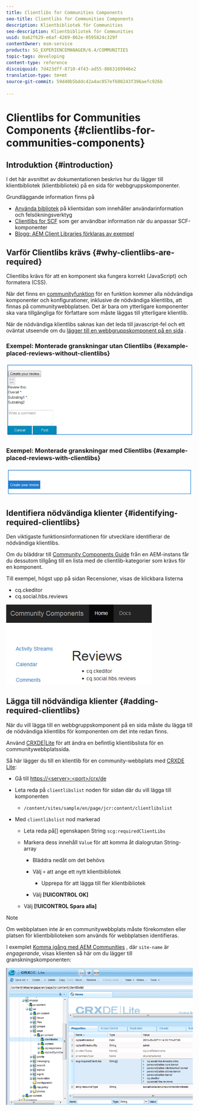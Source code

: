```yaml
---
title: Clientlibs for Communities Components
seo-title: Clientlibs for Communities Components
description: Klientbibliotek för Communities
seo-description: Klientbibliotek för Communities
uuid: 0a62f629-e6af-4269-862e-0595824c329f
contentOwner: msm-service
products: SG_EXPERIENCEMANAGER/6.4/COMMUNITIES
topic-tags: developing
content-type: reference
discoiquuid: 7d423dff-8710-4f43-ad55-8863169946e2
translation-type: tm+mt
source-git-commit: 59d40b5bddc42a4ac057ef600243f396aefc926b

---
```



# Clientlibs for Communities Components {#clientlibs-for-communities-components}

## Introduktion {#introduction}

I det här avsnittet av dokumentationen beskrivs hur du lägger till klientbibliotek (klientbibliotek) på en sida för webbgruppskomponenter.

Grundläggande information finns på

* [Använda bibliotek](../../help/sites-developing/clientlibs.md) på klientsidan som innehåller användarinformation och felsökningsverktyg
* [Clientlibs for SCF](client-customize.md#clientlibs) som ger användbar information när du anpassar SCF-komponenter
* [Blogg: AEM Client Libraries förklaras av exempel](https://blogs.adobe.com/experiencedelivers/experience-management/clientlibs-explained-example/)

## Varför Clientlibs krävs {#why-clientlibs-are-required}

Clientlibs krävs för att en komponent ska fungera korrekt (JavaScript) och formatera (CSS).

När det finns en [communityfunktion](functions.md) för en funktion kommer alla nödvändiga komponenter och konfigurationer, inklusive de nödvändiga klientlibs, att finnas på communitywebbplatsen. Det är bara om ytterligare komponenter ska vara tillgängliga för författare som måste läggas till ytterligare klientlib.

När de nödvändiga klientlibs saknas kan det leda till javascript-fel och ett oväntat utseende om du [lägger till en webbgruppskomponent på en sida](author-communities.md) .

### Exempel: Monterade granskningar utan Clientlibs {#example-placed-reviews-without-clientlibs}

![chlimage_1-244](assets/chlimage_1-244.png)

### Exempel: Monterade granskningar med Clientlibs {#example-placed-reviews-with-clientlibs}

![chlimage_1-245](assets/chlimage_1-245.png)

## Identifiera nödvändiga klienter {#identifying-required-clientlibs}

Den viktigaste funktionsinformationen för utvecklare identifierar de nödvändiga klientlibs.

Om du bläddrar till [Community Components Guide](components-guide.md) från en AEM-instans får du dessutom tillgång till en lista med de clientlib-kategorier som krävs för en komponent.

Till exempel, högst upp på sidan [](http://localhost:4502/content/community-components/en/reviews.html) Recensioner, visas de klickbara listerna

* cq.ckeditor
* cq.social.hbs.reviews

![chlimage_1-246](assets/chlimage_1-246.png)

## Lägga till nödvändiga klienter {#adding-required-clientlibs}

När du vill lägga till en webbgruppskomponent på en sida måste du lägga till de nödvändiga klientlibs för komponenten om det inte redan finns.

Använd [CRXDE|Lite](#using-crxde-lite) för att ändra en befintlig klientlibslista för en communitywebbplatssida.

Så här lägger du till en klientlib för en community-webbplats med [CRXDE Lite](../../help/sites-developing/developing-with-crxde-lite.md):

* Gå till [https://&lt;server>:&lt;port>/crx/de](http://localhost:4502/crx/de)
* Leta reda på `clientlibslist` noden för sidan där du vill lägga till komponenten

   * `/content/sites/sample/en/page/jcr:content/clientlibslist`

* Med `clientlibslist` nod markerad

   * Leta reda på[] egenskapen String `scg:requiredClientLibs`
   * Markera dess innehåll `Value` för att komma åt dialogrutan String-array

      * Bläddra nedåt om det behövs
      * Välj `+` att ange ett nytt klientbibliotek

         * Upprepa för att lägga till fler klientbibliotek
      * Välj **[!UICONTROL OK]**
   * Välj **[!UICONTROL Spara alla]**



>[!NOTE]
>
>Om webbplatsen inte är en communitywebbplats måste förekomsten eller platsen för klientbiblioteken som används för webbplatsen identifieras.

I exemplet [Komma igång med AEM Communities](getting-started.md) , där `site-name` är *engagerande*, visas klienten så här om du lägger till granskningskomponenten:

![chlimage_1-247](assets/chlimage_1-247.png)

